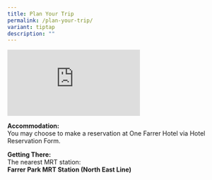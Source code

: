 ```yaml
---
title: Plan Your Trip
permalink: /plan-your-trip/
variant: tiptap
description: ""
---
```

<p></p>
<div class="iframe-wrapper">
<iframe allowfullscreen="true" frameborder="0" src="https://www.google.com/maps/embed?pb=!1m18!1m12!1m3!1d3988.771462447102!2d103.85179827660612!3d1.3125456986750113!2m3!1f0!2f0!3f0!3m2!1i1024!2i768!4f13.1!3m3!1m2!1s0x31da19c677cf7f6f%3A0xc21ef0b48ffd7759!2sOne%20Farrer%20Hotel!5e0!3m2!1sen!2ssg!4v1722125283652!5m2!1sen!2ssg"></iframe>
</div>
<p><strong>Accommodation:</strong>
<br>You may choose to make a reservation at One Farrer Hotel via Hotel Reservation
Form.</p>
<p><strong>Getting There:</strong>
<br>The nearest MRT station:
<br><strong>Farrer Park MRT Station (North East Line)</strong>
<br>
</p>
<p></p>